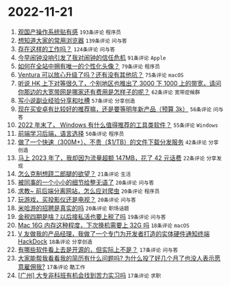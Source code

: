 # 2022-11-21

1. [观国产操作系统贴有感](https://www.v2ex.com/t/896716) `193条评论` `程序员`
1. [想知道大家的常用浏览器](https://www.v2ex.com/t/896743) `139条评论` `问与答`
1. [存在这样的工作吗？](https://www.v2ex.com/t/896711) `124条评论` `问与答`
1. [今早闹钟没响引发了我对闹钟的信任危机](https://www.v2ex.com/t/896693) `91条评论` `Apple`
1. [如何在全站中拥有唯一的个性化头像？](https://www.v2ex.com/t/896721) `79条评论` `程序员`
1. [Ventura 可以放心升级了吗？还有没有其他坑？](https://www.v2ex.com/t/896687) `75条评论` `macOS`
1. [听说 HK 上下对等很久了，个别地区也推出了 3000 下 1000 上的带宽，请问你那边的大宽带网是哪家还有费用是怎样子的呢？](https://www.v2ex.com/t/896733) `62条评论` `宽带症候群`
1. [写小说副业经验分享和吐槽](https://www.v2ex.com/t/896811) `57条评论` `分享创造`
1. [现在买安卓有比较好的推荐嘛，还是要等明年新产品（预算 3k）](https://www.v2ex.com/t/896722) `56条评论` `问与答`
1. [2022 年末了， Windows 有什么值得推荐的工具类软件？](https://www.v2ex.com/t/896808) `55条评论` `Windows`
1. [前端学习后端，语言选择](https://www.v2ex.com/t/896745) `50条评论` `程序员`
1. [做了一个快速（300M+）、不贵（$1/TB）的文件下载分发服务](https://www.v2ex.com/t/896688) `42条评论` `分享创造`
1. [马上 2023 年了，我却因为流量超额 147MB，花了 42 元话费](https://www.v2ex.com/t/896884) `22条评论` `分享发现`
1. [怎么克制想跷二郎腿的欲望？](https://www.v2ex.com/t/896784) `21条评论` `生活`
1. [被同事的一个小小的细节给整无语了](https://www.v2ex.com/t/896873) `20条评论` `问与答`
1. [求教~ 前后端分离网站，怎么应对爬虫](https://www.v2ex.com/t/896776) `20条评论` `程序员`
1. [玩游戏，买投影仪还是电视？](https://www.v2ex.com/t/896774) `20条评论` `问与答`
1. [米哈游的招聘是真实的吗](https://www.v2ex.com/t/896726) `20条评论` `职场话题`
1. [金税四期是啥？以后接私活也要上税了吗](https://www.v2ex.com/t/896826) `19条评论` `问与答`
1. [Mac 16G 内存这种程度，下次换机需要上 32G 吗](https://www.v2ex.com/t/896831) `18条评论` `macOS`
1. [V 友做我的产品经理，我做了一个专门为开发者打造的实体硬件通知终端 HackDock](https://www.v2ex.com/t/896690) `18条评论` `分享创造`
1. [有哪些软件看上去是开源的，但实际上不是？](https://www.v2ex.com/t/896928) `17条评论` `问与答`
1. [大家能帮我看看我的简历有什么问题吗? 为什么投了好几个月了也没人表示愿意雇佣我?](https://www.v2ex.com/t/896911) `17条评论` `酷工作`
1. [[广州] 大专非科班有机会找到苦力实习吗](https://www.v2ex.com/t/896862) `17条评论` `求职`
